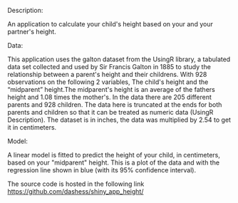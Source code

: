 Description:

An application to calculate your child's height based on your and your partner's height.

Data:

This application uses the galton dataset from the UsingR library, a tabulated data set collected and used by Sir Francis Galton in 1885 to study the relationship between a parent's height and their childrens. With 928 observations on the following 2 variables, The child's height and the “midparent” height.The midparent's height is an average of the fathers height and 1.08 times the mother's. In the data there are 205 different parents and 928 children. The data here is truncated at the ends for both parents and children so that it can be treated as numeric data (UsingR Description). The dataset is in inches, the data was multiplied by 2.54 to get it in centimeters.

Model:

A linear model is fitted to predict the height of your child, in centimeters, based on your "midparent" height. This is a plot of the data and with the regression line shown in blue (with its 95% confidence interval).

The source code is hosted in the following link https://github.com/dashess/shiny_app_height/

